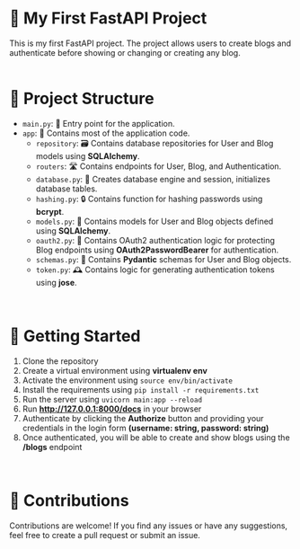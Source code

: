 # 🚀 My First FastAPI Project
This is my first FastAPI project. The project allows users to create blogs and authenticate before showing or changing or creating any blog.
<br />
<br />
# 📂 Project Structure
* `main.py`: 🚀 Entry point for the application.
* `app`: 📁 Contains most of the application code.
  * `repository`: 🗃️ Contains database repositories for User and Blog models using **SQLAlchemy**.
  * `routers`: 🛣️ Contains endpoints for User, Blog, and Authentication.
  * `database.py`: 💾 Creates database engine and session, initializes database tables.
  * `hashing.py`: 🔒 Contains function for hashing passwords using **bcrypt**.
  * `models.py`: 📝 Contains models for User and Blog objects defined using **SQLAlchemy**.
  * `oauth2.py`: 🔑 Contains OAuth2 authentication logic for protecting Blog endpoints using **OAuth2PasswordBearer** for authentication.
  * `schemas.py`: 📝 Contains **Pydantic** schemas for User and Blog objects.
  * `token.py`: 🕰️ Contains logic for generating authentication tokens using **jose**.
<br />

# 🚀 Getting Started
1. Clone the repository
2. Create a virtual environment using **virtualenv env**
3. Activate the environment using `source env/bin/activate`
4. Install the requirements using `pip install -r requirements.txt`
5. Run the server using `uvicorn main:app --reload`
6. Run **http://127.0.0.1:8000/docs** in your browser
7. Authenticate by clicking the **Authorize** button and providing your credentials in the login form **(username: string, password: string)**
8. Once authenticated, you will be able to create and show blogs using the **/blogs** endpoint
<br />

# 🤝 Contributions
Contributions are welcome! If you find any issues or have any suggestions, feel free to create a pull request or submit an issue.

